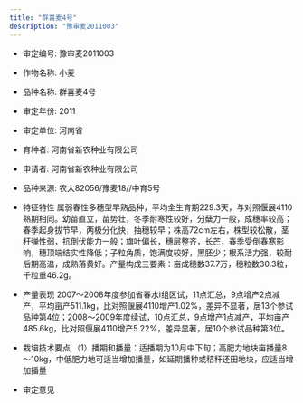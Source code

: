 ```yaml
---
title: "群喜麦4号"
description: "豫审麦2011003"
---
```

* 审定编号:  豫审麦2011003

*  作物名称:  小麦

*  品种名称:  群喜麦4号

*  审定年份:  2011

*  审定单位:  河南省

* 育种者:  河南省新农种业有限公司

*  申请者:  河南省新农种业有限公司

*  品种来源:  农大82056/豫麦18//中育5号

*  特征特性
属弱春性多穗型早熟品种，平均全生育期229.3天，与对照偃展4110熟期相同。幼苗直立，苗势壮，冬季耐寒性较好，分蘖力一般，成穗率较高；春季起身拔节早，两极分化快，抽穗较早；株高72cm左右，株型较松散，茎秆弹性弱，抗倒伏能力一般；旗叶偏长，穗层整齐，长芒，春季受倒春寒影响，穗顶端结实性降低；子粒角质，饱满度较好，黑胚少；根系活力强，较耐后期高温，成熟落黄好。产量构成三要素：亩成穗数37.7万，穗粒数30.3粒，千粒重46.2g。

*  产量表现
2007～2008年度参加省春水ⅰ组区试，11点汇总，9点增产2点减产，平均亩产511.1kg，比对照偃展4110增产1.02%，差异不显著，居13个参试品种第4位；2008～2009年度续试，10点汇总，9点增产1点减产，平均亩产485.6kg，比对照偃展4110增产5.22%，差异显著，居10个参试品种第3位。

*  栽培技术要点
（1）播期和播量：适播期为10月中下旬；高肥力地块亩播量8～10kg，中低肥力地可适当增加播量，如延期播种或秸秆还田地块，应适当增加播量

*  审定意见


